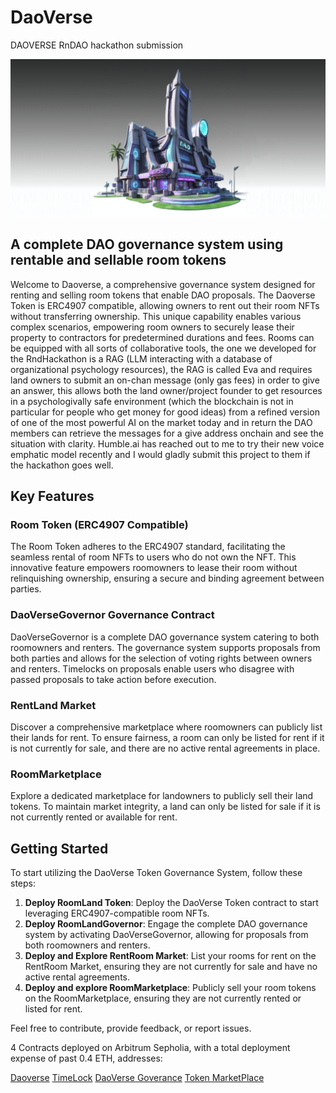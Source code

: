 # DaoVerse
DAOVERSE RnDAO hackathon submission

![Daoverse](./utils/daoverse-git.png)

## A complete DAO governance system using rentable and sellable room tokens
Welcome to Daoverse, a comprehensive governance system designed for renting and selling room tokens that enable DAO proposals. The Daoverse Token is ERC4907 compatible, allowing owners to rent out their room NFTs without transferring ownership. This unique capability enables various complex scenarios, empowering room owners to securely lease their property to contractors for predetermined durations and fees.
Rooms can be equipped with all sorts of collaborative tools, the one we developed for the RndHackathon is a RAG (LLM interacting with a database of organizational psychology resources), the RAG is called Eva and requires land owners to submit an on-chan message (only gas fees) in order to give an answer, this allows both the land owner/project founder to get resources in a psychologivally safe environment (which the blockchain is not in particular for people who get money for good ideas) from a refined version of one of the most powerful AI on the market today and in return the DAO members can retrieve the messages for a give address onchain and see the situation with clarity.
Humble.ai has reached out to me to try their new voice emphatic model recently and I would gladly submit this project to them if the hackathon goes well.

## Key Features
### Room Token (ERC4907 Compatible)
The Room Token adheres to the ERC4907 standard, facilitating the seamless rental of room NFTs to users who do not own the NFT. This innovative feature empowers roomowners to lease their room without relinquishing ownership, ensuring a secure and binding agreement between parties.

### DaoVerseGovernor Governance Contract
DaoVerseGovernor is a complete DAO governance system catering to both roomowners and renters. The governance system supports proposals from both parties and allows for the selection of voting rights between owners and renters. Timelocks on proposals enable users who disagree with passed proposals to take action before execution.

### RentLand Market
Discover a comprehensive marketplace where roomowners can publicly list their lands for rent. To ensure fairness, a room can only be listed for rent if it is not currently for sale, and there are no active rental agreements in place.

### RoomMarketplace
Explore a dedicated marketplace for landowners to publicly sell their land tokens. To maintain market integrity, a land can only be listed for sale if it is not currently rented or available for rent.

## Getting Started
To start utilizing the DaoVerse Token Governance System, follow these steps:
1. **Deploy RoomLand Token**: Deploy the DaoVerse Token contract to start leveraging ERC4907-compatible room NFTs.
2. **Deploy RoomLandGovernor**: Engage the complete DAO governance system by activating DaoVerseGovernor, allowing for proposals from both roomowners and renters.
3. **Deploy and Explore RentRoom Market**: List your rooms for rent on the RentRoom Market, ensuring they are not currently for sale and have no active rental agreements.
4. **Deploy and explore RoomMarketplace**: Publicly sell your room tokens on the RoomMarketplace, ensuring they are not currently rented or listed for rent.

Feel free to contribute, provide feedback, or report issues.

4 Contracts deployed on Arbitrum Sepholia, with a total deployment expense of past 0.4 ETH, addresses:

[Daoverse](https://sepolia.arbiscan.io/address/0xc30058704d917e050d84999bd93a16a2e7c1b893)
[TimeLock](https://sepolia.arbiscan.io/address/0x2dd67797f0c9db63500992819827abc2e3932a22)
[DaoVerse Goverance](https://sepolia.arbiscan.io/address/0x46fcc2026b056e33c71cc3de99a5cb462a14383e)
[Token MarketPlace](https://sepolia.arbiscan.io/address/0x27c1884b8b1487d7a727a61746151401e32499b1)

